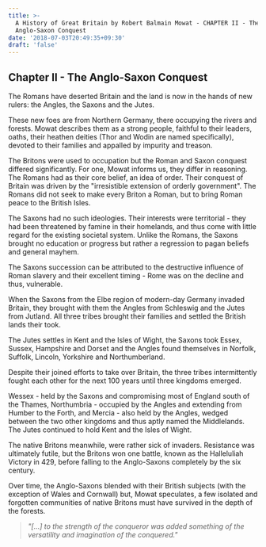 ```yaml
---
title: >-
  A History of Great Britain by Robert Balmain Mowat - CHAPTER II - The
  Anglo-Saxon Conquest
date: '2018-07-03T20:49:35+09:30'
draft: 'false'
---
```

## Chapter II - The Anglo-Saxon Conquest

The Romans have deserted Britain and the land is now in the hands of new rulers: the Angles, the Saxons and the Jutes.

These new foes are from Northern Germany, there occupying the rivers and forests. Mowat describes them as a strong people, faithful to their leaders, oaths, their heathen deities (Thor and Wodin are named specifically), devoted to their families and appalled by impurity and treason.

The Britons were used to occupation but the Roman and Saxon conquest differed significantly. For one, Mowat informs us, they differ in reasoning. The Romans had as their core belief, an idea of order. Their conquest of Britain was driven by the "irresistible extension of orderly government". The Romans did not seek to make every Briton a Roman, but to bring Roman peace to the British Isles. 

The Saxons had no such ideologies. Their interests were territorial - they had been threatened by famine in their homelands, and thus come with little regard for the existing societal system. Unlike the Romans, the Saxons brought no education or progress but rather a regression to pagan beliefs and general mayhem.

The Saxons succession can be attributed to the destructive influence of Roman slavery and their excellent timing - Rome was on the decline and thus, vulnerable.

When the Saxons from the Elbe region of modern-day Germany invaded Britain, they brought with them the Angles from Schleswig and the Jutes from Jutland. All three tribes brought their families and settled the British lands their took. 

The Jutes settles in Kent and the Isles of Wight, the Saxons took Essex, Sussex, Hampshire and Dorset and the Angles found themselves in Norfolk, Suffolk, Lincoln, Yorkshire and Northumberland.

Despite their joined efforts to take over Britain, the three tribes intermittently fought each other for the next 100 years until three kingdoms emerged.

Wessex - held by the Saxons and compromising most of England south of the Thames, Northumbria - occupied by the Angles and extending from Humber to the Forth, and Mercia - also held by the Angles, wedged  between the two other kingdoms and thus aptly named the Middlelands. The Jutes continued to hold Kent and the Isles of Wight.

The native Britons meanwhile, were rather sick of invaders. Resistance was ultimately futile, but the Britons won one battle, known as the Halleluliah Victory in 429, before falling to the Anglo-Saxons completely by the six century.

Over time, the Anglo-Saxons blended with their British subjects (with the exception of Wales and Cornwall) but, Mowat speculates, a few isolated and forgotten communities of native Britons must have survived in the depth of the forests.

> _"\[...] to the strength of the conqueror was added something of the versatility and imagination of the conquered."_
